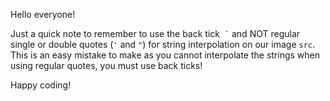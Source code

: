 Hello everyone!

Just a quick note to remember to use the back tick  `` ` `` and NOT regular single or double quotes (`'` and `"`) for string interpolation on our image `src`. This is an easy mistake to make as you cannot interpolate the strings when using regular quotes, you must use back ticks!

Happy coding!